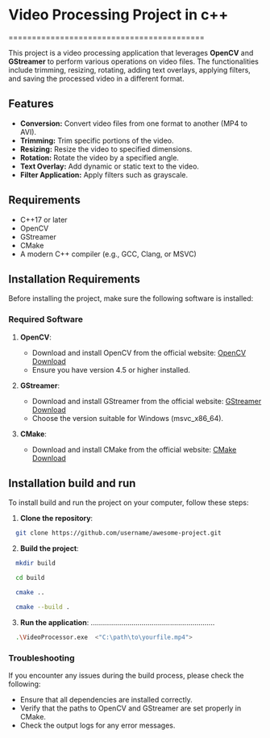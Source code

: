 # Video Processing Project in c++
==========================================

This project is a video processing application that leverages **OpenCV** and **GStreamer** to perform various operations on video files. The functionalities include trimming, resizing, rotating, adding text overlays, applying filters, and saving the processed video in a different format.

## Features

- **Conversion:** Convert video files from one format to another (MP4 to AVI).
- **Trimming:** Trim specific portions of the video.
- **Resizing:** Resize the video to specified dimensions.
- **Rotation:** Rotate the video by a specified angle.
- **Text Overlay:** Add dynamic or static text to the video.
- **Filter Application:** Apply filters such as grayscale.

## Requirements

- C++17 or later
- OpenCV
- GStreamer
- CMake
- A modern C++ compiler (e.g., GCC, Clang, or MSVC)

## Installation Requirements
Before installing the project, make sure the following software is installed:

### Required Software
1. **OpenCV**:
   - Download and install OpenCV from the official website: [OpenCV Download](https://opencv.org/releases/)
   - Ensure you have version 4.5 or higher installed.

2. **GStreamer**:
   - Download and install GStreamer from the official website: [GStreamer Download](https://gstreamer.freedesktop.org/download/)
   - Choose the version suitable for Windows (msvc_x86_64).

3. **CMake**:
   - Download and install CMake from the official website: [CMake Download](https://cmake.org/download/)

## Installation build and run
To install build and run the project on your computer, follow these steps:

1. **Clone the repository**:
 ```bash
   git clone https://github.com/username/awesome-project.git
 ```

2. **Build the project**:
 ```bash
   mkdir build
 ``` 
 ```bash
   cd build
 ```
 ```bash
   cmake ..
 ```
 ```bash
   cmake --build .
 ```
3. **Run the application**:
.............................................................
 ```bash
   .\VideoProcessor.exe  <"C:\path\to\yourfile.mp4"> 
 ```



### Troubleshooting
If you encounter any issues during the build process, please check the following:
- Ensure that all dependencies are installed correctly.
- Verify that the paths to OpenCV and GStreamer are set properly in CMake.
- Check the output logs for any error messages.
